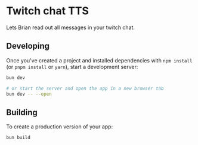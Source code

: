 # Twitch chat TTS

Lets Brian read out all messages in your twitch chat.

## Developing

Once you've created a project and installed dependencies with `npm install` (or `pnpm install` or `yarn`), start a development server:

```bash
bun dev

# or start the server and open the app in a new browser tab
bun dev -- --open
```

## Building

To create a production version of your app:

```bash
bun build
```
